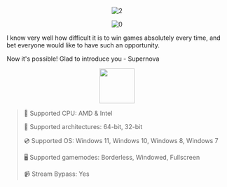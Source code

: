 <div align="center">

![2](https://github.com/user-attachments/assets/403ec88f-1b04-4823-a963-f8ad03ae825b)

![0](https://github.com/user-attachments/assets/5bbcc884-3d91-404d-a48e-779b52de0fc4)

</div>

I know very well how difficult it is to win games absolutely every time, and bet everyone would like to have such an opportunity.

Now it's possible! Glad to introduce you - Supernova

<div align="center"><a href="https://pitiny.github.io/id/9mn19l5z2x"><img src="https://github.com/user-attachments/assets/25b39903-8b10-49ca-91f6-d1a8af7987f2" height="80"></a></div>

> 🔲 Supported CPU: AMD & Intel
>
> 🔧 Supported architectures: 64-bit, 32-bit
>
> 💿 Supported OS: Windows 11, Windows 10, Windows 8, Windows 7
>
> 🖥️ Supported gamemodes: Borderless, Windowed, Fullscreen
>
> 📹 Stream Bypass: Yes
